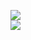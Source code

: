 [![](https://img.shields.io/badge/Made%20With-Github%20Spray-lightgrey.svg?style=for-the-badge&logo=github)](https://github.com/Annihil/github-spray#21513)  
[![](https://i.imgur.com/2DrTn0Z.gif)](https://github.com/Annihil/github-spray)